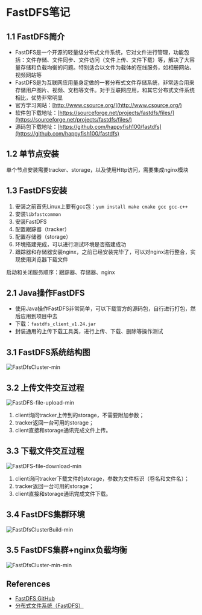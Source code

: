 # FastDFS笔记

## 1.1 FastDFS简介
- FastDFS是一个开源的轻量级分布式文件系统，它对文件进行管理，功能包括：文件存储、文件同步、文件访问（文件上传、文件下载）等，解决了大容量存储和负载均衡的问题。特别适合以文件为载体的在线服务，如相册网站、视频网站等
- FastDFS是为互联网应用量身定做的一套分布式文件存储系统，非常适合用来存储用户图片、视频、文档等文件。对于互联网应用，和其它分布式文件系统相比，优势非常明显
- 官方学习网站：[http://www.csource.org/](http://www.csource.org/)
- 软件包下载地址：[https://sourceforge.net/projects/fastdfs/files/](https://sourceforge.net/projects/fastdfs/files/)
- 源码包下载地址：[https://github.com/happyfish100/fastdfs](https://github.com/happyfish100/fastdfs)

## 1.2 单节点安装
单个节点安装需要tracker、storage，以及使用Http访问，需要集成nginx模块

## 1.3 FastDFS安装
1. 安装之前首先Linux上要有gcc包：`yum install make cmake gcc gcc-c++`
1. 安装`libfastcommon`
1. 安装FastDFS
1. 配置跟踪器（tracker）
1. 配置存储器（storage）
1. 环境搭建完成，可以进行测试环境是否搭建成功
1. 跟踪器和存储器安装nginx，之前已经安装完毕了，可以对nginx进行整合，实现使用浏览器下载文件

启动和关闭服务顺序：跟踪器、存储器、nginx

## 2.1 Java操作FastDFS
- 使用Java操作FastDFS非常简单，可以下载官方的源码包，自行进行打包，然后应用到项目中去
- 下载：`fastdfs_client_v1.24.jar`
- 封装通用的上传下载工具类，进行上传、下载、删除等操作测试

## 3.1 FastDFS系统结构图
![FastDfsCluster-min](https://s0.wailian.download/2019/02/03/FastDfsCluster-min.jpg)

## 3.2 上传文件交互过程
![FastDFS-file-upload-min](https://s0.wailian.download/2019/02/03/FastDFS-file-upload-min.jpg)

1. client询问tracker上传到的storage，不需要附加参数；
2. tracker返回一台可用的storage；
3. client直接和storage通讯完成文件上传。

## 3.3 下载文件交互过程
![FastDFS-file-download-min](https://s0.wailian.download/2019/02/03/FastDFS-file-download-min.jpg)

1. client询问tracker下载文件的storage，参数为文件标识（卷名和文件名）；
2. tracker返回一台可用的storage；
3. client直接和storage通讯完成文件下载。

## 3.4 FastDFS集群环境
![FastDfsClusterBuild-min](https://s0.wailian.download/2019/02/03/FastDfsClusterBuild-min.jpg)

## 3.5 FastDFS集群+nginx负载均衡
![FastDfsCluster-min-min](https://s0.wailian.download/2019/03/12/FastDfsCluster-min-min.png)

## References
- [FastDFS GitHub](https://github.com/happyfish100/fastdfs)
- [分布式文件系统（FastDFS）](http://bbs.chinaunix.net/forum-240-1.html)